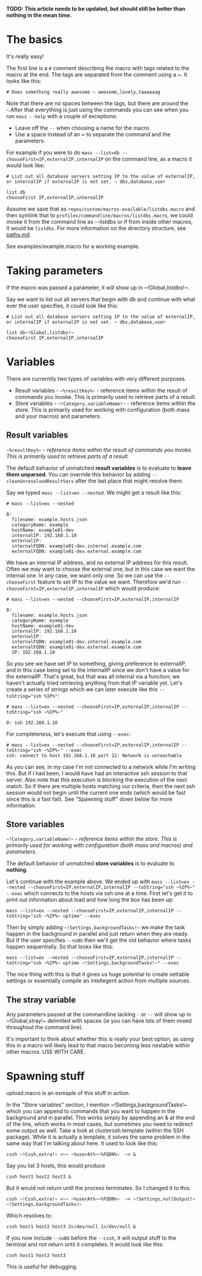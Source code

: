 **TODO: This article needs to be updated, but should still be better than nothing in the mean time.**

# The basics
It's really easy!

The first line is a `#` comment describing the macro with tags related to the macro at the end. The tags are separated from the comment using a ~. It looks like this:

    # Does something really awesome ~ awesome,lovely,taaaaaag

Note that there are no spaces between the tags, but there are around the `~`.After that everything is just using the commands you can see when you run `mass --help` with a couple of exceptions:

 * Leave off the `--` when choosing a name for the macro.
 * Use a space instead of an = to separate the command and the parameters.
 
For example if you were to do `mass --list=db --chooseFirst=IP,externalIP,internalIP` on the command line, as a macro it would look like:

    # List out all database servers setting IP to the value of externalIP, or internalIP if externalIP is not set. ~ dbs,database,user
    
    list db
    chooseFirst IP,externalIP,internalIP
 
Assume we save that as `repos/custom/macros-available/listdbs.macro` and then symlink that to `profiles/commandline/macros/listdbs.macro`, we could invoke it from the command line as --listdbs or if from inside other macros, it would be `listdbs`. For more information on the directory structure, see [paths.md](../paths.md).

See examples/example.macro for a working example.

# Taking parameters
If the macro was passed a parameter, it will show up in ~!Global,listdbs!~.

Say we want to list out all servers that begin with db and continue with what ever the user specifies, it could look like this:

    # List out all database servers setting IP to the value of externalIP, or internalIP if externalIP is not set. ~ dbs,database,user
    
    list db~!Global,listdbs!~
    chooseFirst IP,externalIP,internalIP


# Variables
There are currerntly two types of variables with very different purposes.

 * Result variables - `~%resultKey%~` - reference items within the result of commands you invoke. This is primarily used to retrieve parts of a result.
 * Store variables - `~!Category,variableName!~` - reference items within the store. This is primarily used for working with configuration (both mass and your macros) and parameters.

## Result variables
`~%resultKey%~` - *reference items within the result of commands you invoke. This is primarily used to retrieve parts of a result.*

The default behavior of unmatched **result variables** is to evaluate to **leave them unparsed**. You can override this behavior by adding `--cleanUnresolvedResultVars` after the last place that might resolve them.

Say we typed `mass --list=ex --nested`. We might get a result like this:

    # mass --list=ex --nested
    
    0: 
      filename: example.hosts.json
      categoryName: example
      hostName: example01-dev
      internalIP: 192.168.1.10
      externalIP: 
      internalFQDN: example01-dev.internal.example.com
      externalFQDN: example01-dev.external.example.com
      
We have an internal IP address, and no external IP address for this result. Often we may want to choose the external one, but in this case we want the internal one. In any case, we want only one. So we can use the `--chooseFirst` feature to set IP to the value we want. Therefore we'd run `--chooseFirst=IP,externalIP,internalIP` which would produce:
      
    # mass --list=ex --nested --chooseFirst=IP,externalIP,internalIP
    
    0: 
      filename: example.hosts.json
      categoryName: example
      hostName: example01-dev
      internalIP: 192.168.1.10
      externalIP: 
      internalFQDN: example01-dev.internal.example.com
      externalFQDN: example01-dev.external.example.com
      IP: 192.168.1.10

So you see we have set IP to something, giving preference to externalIP, and in this case being set to the internalIP since we don't have a value for the externalIP. That's great, but that was all internal via a function; we haven't actually tried retrieving anything from that IP variable yet. Let's create a series of strings which we can later execute like this `--toString="ssh %IP%"`:

    # mass --list=ex --nested --chooseFirst=IP,externalIP,internalIP --toString="ssh ~%IP%~"
    
    0: ssh 192.168.1.10

For completeness, let's execute that using `--exec`:

    # mass --list=ex --nested --chooseFirst=IP,externalIP,internalIP --toString="ssh ~%IP%~" --exec
    ssh: connect to host 192.168.1.10 port 22: Network is unreachable

As you can see, in my case I'm not connected to a network while I'm writing this. But if I had been, I would have had an interactive ssh session to that server. Also note that this execution is blocking the execution of the next match. So if there are multiple hosts matching our criteria, then the next ssh session would not begin until the current one ends (which would be fast since this is a fast fail). See "Spawning stuff" down below for more information.

## Store variables
`~!Category,variableName!~` - *reference items within the store. This is primarily used for working with configuration (both mass and macros) and parameters.*

The default behavior of unmatched **store variables** is to evaluate to **nothing**.

Let's continue with the example above. We ended up with `mass --list=ex --nested --chooseFirst=IP,externalIP,internalIP --toString="ssh ~%IP%~" --exec` which connects to the hosts via ssh one at a time. First let's get it to print out information about load and how long the box has been up:

    mass --list=ex --nested --chooseFirst=IP,externalIP,internalIP --toString="ssh ~%IP%~ uptime" --exec

Then by simply adding `~!Settings,backgroundTasks!~` we make the task happen in the background in parallel and just return when they are ready. But if the user specifies `--noBG` then we'll get the old behavior where tasks happen sequentially. So that looks like this:

    mass --list=ex --nested --chooseFirst=IP,externalIP,internalIP --toString="ssh ~%IP%~ uptime ~!Settings,backgroundTasks!~" --exec

The nice thing with this is that it gives us huge potential to create settable settings or essentially compile an intellegent action from multiple sources.

## The stray variable
Any parameters passed at the commandline lacking `-` or `--` will show up in ~!Global,stray!~ delimited with spaces (ie you can have lots of them mixed throughout the command line).

It's important to think about whether this is really your best option, as using this in a macro will likely lead to that macro becoming less nestable within other macros. USE WITH CARE.

# Spawning stuff

upload.macro is an exmaple of this stuff in action.

In the "Store variables" section, I mention ~!Settings,backgroundTasks!~ which you can append to commands that you want to happen in the background and in parallel. This works simply by appending an & at the end of the line, which works in most cases, but sometimes you need to redirect some output as well. Take a look at clusterssh.template (within the SSH package). While it is actually a template, it solves the same problem in the same way that I'm talking about here. It used to look like this:

    cssh ~!Cssh,extra!~ <~~ ~%userAt%~~%FQDN%~  ~> &

Say you list 3 hosts, this would produce

    cssh host1 host2 host3 &

But it would not return until the process terminates. So I changed it to this:

    cssh ~!Cssh,extra!~ <~~ ~%userAt%~~%FQDN%~  ~> ~!Settings,nullOutput!~ ~!Settings,backgroundTasks!~

Which resolves to:

    cssh host1 host2 host3 2>/dev/null 1>/dev/null &

If you now include `--noBG` before the `--cssh`, it will output stuff to the terminal and not return until it completes. It would look like this:

    cssh host1 host2 host3

This is useful for debugging.
